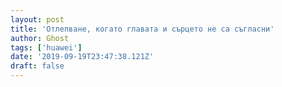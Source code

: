 ```yaml
---
layout: post
title: 'Отлепване, когато главата и сърцето не са съгласни'
author: Ghost
tags: ['huawei']
date: '2019-09-19T23:47:38.121Z'
draft: false
---
```



